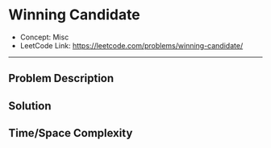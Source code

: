 # Winning Candidate

- Concept: Misc
- LeetCode Link: https://leetcode.com/problems/winning-candidate/

---

## Problem Description

## Solution

## Time/Space Complexity

